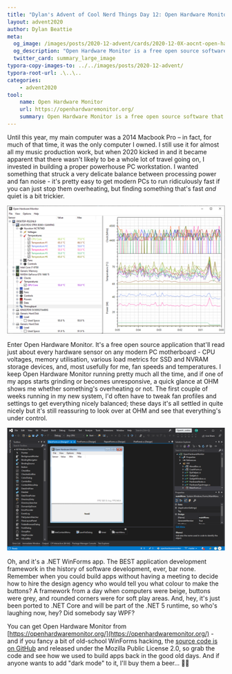 ```yaml
---
title: "Dylan's Advent of Cool Nerd Things Day 12: Open Hardware Monitor"
layout: advent2020
author: Dylan Beattie
meta:
  og_image: /images/posts/2020-12-advent/cards/2020-12-0X-aocnt-open-hardware-monitor.png
  og_description: "Open Hardware Monitor is a free open source software that monitors temperature sensors, fan speeds, voltages, load and clock speeds of a computer."
  twitter_card: summary_large_image
typora-copy-images-to: ../../images/posts/2020-12-advent/
typora-root-url: .\..\..
categories:
    - advent2020
tool:
    name: Open Hardware Monitor
    url: https://openhardwaremonitor.org/
    summary: Open Hardware Monitor is a free open source software that monitors temperature sensors, fan speeds, voltages, load and clock speeds of a computer.
---
```


Until this year, my main computer was a 2014 Macbook Pro – in fact, for much of that time, it was the only computer I owned. I still use it for almost all my music production work, but when 2020 kicked in and it became apparent that there wasn't likely to be a whole lot of travel going on, I invested in building a proper powerhouse PC workstation. I wanted something that struck a very delicate balance between processing power and fan noise - it's pretty easy to get modern PCs to run ridiculously fast if you can just stop them overheating, but finding something that's fast *and* quiet is a bit trickier.

![image-20201211193353095](/images/posts/2020-12-advent/image-20201211193353095.png)

Enter Open Hardware Monitor. It's a free open source application that'll read just about every hardware sensor on any modern PC motherboard - CPU voltages, memory utilisation, various load metrics for SSD and NVRAM storage devices, and, most usefully for me, fan speeds and temperatures. I keep Open Hardware Monitor running pretty much all the time, and if one of my apps starts grinding or becomes unresponsive, a quick glance at OHM shows me whether something's overheating or not. The first couple of weeks running in my new system, I'd often have to tweak fan profiles and settings to get everything nicely balanced; these days it's all settled in quite nicely but it's still reassuring to look over at OHM and see that everything's under control.

![image-20201211194157139](/images/posts/2020-12-advent/image-20201211194157139.png)

Oh, and it's a .NET WinForms app. The BEST application development framework in the history of software development, ever, bar none. Remember when you could build apps without having a meeting to decide how to hire the design agency who would tell you what colour to make the buttons? A framework from a day when computers were beige, buttons were grey, and rounded corners were for soft play areas. And, hey, it's just been ported to .NET Core and will be part of the .NET 5 runtime, so who's laughing now, hey? Did somebody say WPF?

You can get Open Hardware Monitor from [https://openhardwaremonitor.org/](https://openhardwaremonitor.org/) - and if you fancy a bit of old-school WinForms hacking, the [source code is on GitHub](https://github.com/openhardwaremonitor/openhardwaremonitor) and released under the Mozilla Public License 2.0, so grab the code and see how we used to build apps back in the good old days. And if anyone wants to add "dark mode" to it, I'll buy them a beer... 🍺😃